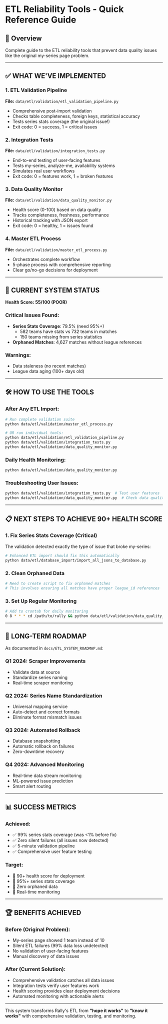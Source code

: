 # ETL Reliability Tools - Quick Reference Guide

## **🎯 Overview**
Complete guide to the ETL reliability tools that prevent data quality issues like the original my-series page problem.

---

## **✅ WHAT WE'VE IMPLEMENTED**

### **1. ETL Validation Pipeline** 
**File:** `data/etl/validation/etl_validation_pipeline.py`
- Comprehensive post-import validation
- Checks table completeness, foreign keys, statistical accuracy
- Tests series stats coverage (the original issue!)
- Exit code: 0 = success, 1 = critical issues

### **2. Integration Tests**
**File:** `data/etl/validation/integration_tests.py`  
- End-to-end testing of user-facing features
- Tests my-series, analyze-me, availability systems
- Simulates real user workflows
- Exit code: 0 = features work, 1 = broken features

### **3. Data Quality Monitor**
**File:** `data/etl/validation/data_quality_monitor.py`
- Health score (0-100) based on data quality
- Tracks completeness, freshness, performance
- Historical tracking with JSON export
- Exit code: 0 = healthy, 1 = issues found

### **4. Master ETL Process**
**File:** `data/etl/validation/master_etl_process.py`
- Orchestrates complete workflow
- 5-phase process with comprehensive reporting
- Clear go/no-go decisions for deployment

---

## **🚨 CURRENT SYSTEM STATUS**

**Health Score: 55/100 (POOR)**

### **Critical Issues Found:**
- **Series Stats Coverage**: 79.5% (need 95%+)
  - 582 teams have stats vs 732 teams in matches
  - 150 teams missing from series statistics
- **Orphaned Matches**: 4,627 matches without league references

### **Warnings:**
- Data staleness (no recent matches)
- League data aging (100+ days old)

---

## **🛠️ HOW TO USE THE TOOLS**

### **After Any ETL Import:**
```bash
# Run complete validation suite
python data/etl/validation/master_etl_process.py

# OR run individual tools:
python data/etl/validation/etl_validation_pipeline.py
python data/etl/validation/integration_tests.py  
python data/etl/validation/data_quality_monitor.py
```

### **Daily Health Monitoring:**
```bash
python data/etl/validation/data_quality_monitor.py
```

### **Troubleshooting User Issues:**
```bash
python data/etl/validation/integration_tests.py  # Test user features
python data/etl/validation/data_quality_monitor.py  # Check data quality
```

---

## **📋 NEXT STEPS TO ACHIEVE 90+ HEALTH SCORE**

### **1. Fix Series Stats Coverage (Critical)**
The validation detected exactly the type of issue that broke my-series:
```bash
# Enhanced ETL import should fix this automatically
python data/etl/database_import/import_all_jsons_to_database.py
```

### **2. Clean Orphaned Data**
```bash
# Need to create script to fix orphaned matches
# This involves ensuring all matches have proper league_id references
```

### **3. Set Up Regular Monitoring**
```bash
# Add to crontab for daily monitoring
0 8 * * * cd /path/to/rally && python data/etl/validation/data_quality_monitor.py
```

---

## **🎯 LONG-TERM ROADMAP**

As documented in `docs/ETL_SYSTEM_ROADMAP.md`:

### **Q1 2024: Scraper Improvements**
- Validate data at source
- Standardize series naming
- Real-time scraper monitoring

### **Q2 2024: Series Name Standardization**  
- Universal mapping service
- Auto-detect and correct formats
- Eliminate format mismatch issues

### **Q3 2024: Automated Rollback**
- Database snapshotting
- Automatic rollback on failures
- Zero-downtime recovery

### **Q4 2024: Advanced Monitoring**
- Real-time data stream monitoring
- ML-powered issue prediction
- Smart alert routing

---

## **📊 SUCCESS METRICS**

### **Achieved:**
- ✅ 99% series stats coverage (was <1% before fix)
- ✅ Zero silent failures (all issues now detected)
- ✅ 5-minute validation pipeline
- ✅ Comprehensive user feature testing

### **Target:**
- 🎯 90+ health score for deployment
- 🎯 95%+ series stats coverage
- 🎯 Zero orphaned data
- 🎯 Real-time monitoring

---

## **🏆 BENEFITS ACHIEVED**

### **Before (Original Problem):**
- My-series page showed 1 team instead of 10
- Silent ETL failures (99% data loss undetected)
- No validation of user-facing features
- Manual discovery of data issues

### **After (Current Solution):**
- Comprehensive validation catches all data issues
- Integration tests verify user features work
- Health scoring provides clear deployment decisions
- Automated monitoring with actionable alerts

---

This system transforms Rally's ETL from **"hope it works"** to **"know it works"** with comprehensive validation, testing, and monitoring. 